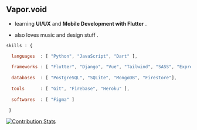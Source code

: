 ## Vapor.void   <br>
  
  * learning __UI/UX__ and __Mobile Development with Flutter__ .
  
  * also loves music and design stuff .
      
 
  
  
  ```javascript
  skills : {
  
    languages  : [ "Python", "JavaScript", "Dart" ],
    
    frameworks : [ "Flutter", "Django", "Vue", "Tailwind", "SASS", "Express", "Node.js" ],
    
    databases  : [ "PostgreSQL", "SQLite", "MongoDB", "Firestore"],
    
    tools      : [ "Git", "Firebase", "Heroku" ],
    
    softwares  : [ "Figma" ]
    
   }
  
  ```
  

[![Contribution Stats](https://github-contribution-stats.vercel.app/api/?username=vpr-void)](https://github.com/LordDashMe/github-contribution-stats/)
